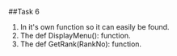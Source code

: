 ##Task 6

1. In it's own function so it can easily be found.
2. The def DisplayMenu(): function.
3. The def GetRank(RankNo): function.